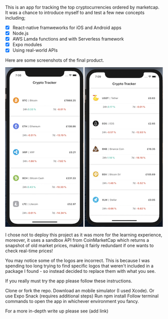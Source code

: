 This is an app for tracking the top cryptocurrencies ordered by marketcap. It was a chance to introduce myself to and test a few new concepts including;

- [x] React-native framweworks for iOS and Android apps
- [x] Node.js
- [x] AWS Lamda functions and with Serverless framework
- [x] Expo modules
- [x] Using real-world APIs

Here are some screenshots of the final product. 

![](assets/screenshot_1.png)              ![](assets/screenshot_2.png)

I chose not to deploy this project as it was more for the learning experience, moreover, it uses a sandbox API from CoinMarketCap which returns a snapshot of old market prices, making it fairly redundant if one wants to check real-time prices! 

You may notice some of the logos are incorrect. This is because I was spending too long trying to find specific logos that weren't included in a package I found - so instead decided to replace them with what you see. 

If you really must try the app please follow these instructions.

Clone or fork the repo.
Download an mobile simulator (I used Xcode). Or use Expo Snack (requires additional steps)
Run npm install
Follow terminal commands to open the app in whichever environment you fancy.

For a more in-depth write up please see (add link)





